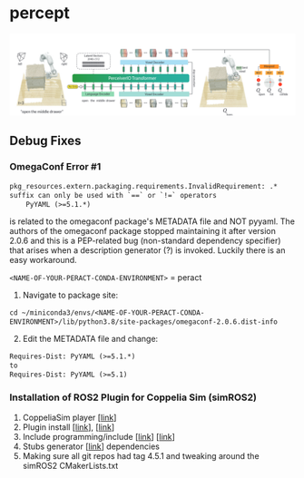 # percept

![alt text](imgs/banner.png)


## Debug Fixes

### OmegaConf Error #1
```
pkg_resources.extern.packaging.requirements.InvalidRequirement: .* suffix can only be used with `==` or `!=` operators
    PyYAML (>=5.1.*)
```
is related to the omegaconf package's METADATA file and NOT pyyaml. The authors of the omegaconf package stopped maintaining it after version 2.0.6 and this is a PEP-related bug (non-standard dependency specifier) that arises when a description generator (?) is invoked. Luckily there is an easy workaround.

`<NAME-OF-YOUR-PERACT-CONDA-ENVIRONMENT>` = peract
1. Navigate to package site:
```
cd ~/miniconda3/envs/<NAME-OF-YOUR-PERACT-CONDA-ENVIRONMENT>/lib/python3.8/site-packages/omegaconf-2.0.6.dist-info
```
2. Edit the METADATA file and change:

```
Requires-Dist: PyYAML (>=5.1.*)
to
Requires-Dist: PyYAML (>=5.1)
```

### Installation of ROS2 Plugin for Coppelia Sim (simROS2)

1. CoppeliaSim player [[link](https://www.coppeliarobotics.com/previousVersions)]
2. Plugin install [[link](https://manual.coppeliarobotics.com/en/ros2Tutorial.htm)], [[link](https://github.com/CoppeliaRobotics/simROS2)]
3. Include programming/include [[link](https://github.com/CoppeliaRobotics/include/tree/master)] [[link](https://manual.coppeliarobotics.com/)] 
4. Stubs generator [[link](https://github.com/CoppeliaRobotics/include/blob/master/simStubsGen/README.md)] dependencies 
5. Making sure all git repos had tag 4.5.1 and tweaking around the simROS2 CMakerLists.txt 
